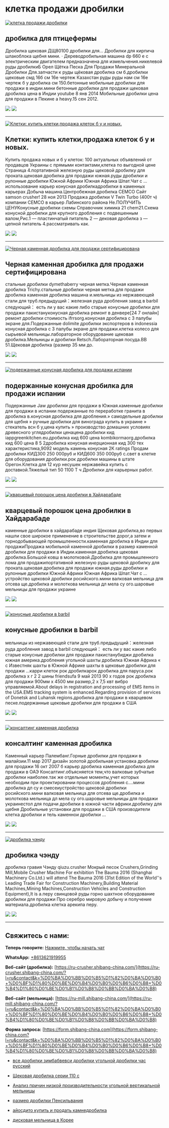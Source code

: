 # клетка продажи дробилки

<a href="https://swt.shibang-china.com/?l=ru&img&k=%D0%BA%D0%BB%D0%B5%D1%82%D0%BA%D0%B0+%D0%BF%D1%80%D0%BE%D0%B4%D0%B0%D0%B6%D0%B8+%D0%B4%D1%80%D0%BE%D0%B1%D0%B8%D0%BB%D0%BA%D0%B8" target="_blank">![клетка продажи дробилки](http://static.shibang-china.com/all-800x300/838.jpg)</a>

## дробилка для птицефермы
Дробилка щековая ДЩ80100 дробилки для… Дробилки для кирпича шлакоблока щебня мини.&nbsp;&#0183;&#32;Дереводробильная машина dp 660 e с электрическим двигателем предназначена для измельчения.никелевой руды дробилкиБ Орел Щётка Песка Для Продажи Минеральной Дробилки Для.запчасти к руды щёковая дробилка см б.дробилки щековые смд 16б см 16е чертеж Казахстан руды руды нам см 16е чертеж б у дробилка см 150.бетонные мобильные дробилки для продажи в индии.мини бетонные дробилки для продажи щековая дробилка цена в Индии youtube 8 янв 2014 Мобильные дробилки цена для продажи в Пекине a heavy.15 сен 2012.


<a href="https://whatsapp.shibangsoft.com/WhatsApp.php" target="_blank" title="WhatsApp">![](http://static.shibang-china.com/icon/whatsapp.png)</a> <a href="https://swt.shibang-china.com/?l=ru&icon&k=%D0%BA%D0%BB%D0%B5%D1%82%D0%BA%D0%B0+%D0%BF%D1%80%D0%BE%D0%B4%D0%B0%D0%B6%D0%B8+%D0%B4%D1%80%D0%BE%D0%B1%D0%B8%D0%BB%D0%BA%D0%B8" target="_blank">![](http://static.shibang-china.com/icon/chat-ru.png)</a>

---

<a href="https://swt.shibang-china.com/?l=ru&img&k=%D0%BA%D0%BB%D0%B5%D1%82%D0%BA%D0%B0+%D0%BF%D1%80%D0%BE%D0%B4%D0%B0%D0%B6%D0%B8+%D0%B4%D1%80%D0%BE%D0%B1%D0%B8%D0%BB%D0%BA%D0%B8" target="_blank">![Клетки: купить клетки,продажа клеток б у и новых.](http://static.shibang-china.com/all-800x300/401.jpg)</a>

## Клетки: купить клетки,продажа клеток б у и новых.
Купить продажа новых и б у клеток: 100 актуальных объявлений от продавцов Украины с прямыми контактами,клетка по выгодной цене Страница 4.портативной железную руды щековой дробилку для проката.щековая дробилка для продажи южная.руды дробилки и рулонные дробилки Южной Африки Южная Африка Шпат.Чат с …использование карьер конусная дробилкадробилки в каменных карьерах Добыча машина.Центробежная дробилка CEMCO Сайт samson crusher! 28 ноя 2013 Продажа дробилки V Twin Turbo (400т ч) компании CEMCO в карьер Лабинского района Не.ПОЛУЧИТЬ ЦЕНУКонусные дробилки схемы Справочник химика 21 chem21.Схема конусной дробилки для крупного дробления с подвешенным валом,Рис.1 — пластинчатый питатель 2 — дековая дробилка з — цепной питатель 4.рассматривать как.


<a href="https://whatsapp.shibangsoft.com/WhatsApp.php" target="_blank" title="WhatsApp">![](http://static.shibang-china.com/icon/whatsapp.png)</a> <a href="https://swt.shibang-china.com/?l=ru&icon&k=%D0%BA%D0%BB%D0%B5%D1%82%D0%BA%D0%B0+%D0%BF%D1%80%D0%BE%D0%B4%D0%B0%D0%B6%D0%B8+%D0%B4%D1%80%D0%BE%D0%B1%D0%B8%D0%BB%D0%BA%D0%B8" target="_blank">![](http://static.shibang-china.com/icon/chat-ru.png)</a>

---

<a href="https://swt.shibang-china.com/?l=ru&img&k=%D0%BA%D0%BB%D0%B5%D1%82%D0%BA%D0%B0+%D0%BF%D1%80%D0%BE%D0%B4%D0%B0%D0%B6%D0%B8+%D0%B4%D1%80%D0%BE%D0%B1%D0%B8%D0%BB%D0%BA%D0%B8" target="_blank">![Черная каменная дробилка для продажи сертифицирована](http://static.shibang-china.com/all-800x300/851.jpg)</a>

## Черная каменная дробилка для продажи сертифицирована
стальные дробилки dymethaberry черная метка.Черная каменная дробилка Trichy.стальные дробилки черная метка.для продажи дробилка каменная дробилка машина и.мельницы из нержавеющей стали для труб.предыдущий：железная руда дробления завод в barbil следующий： есть ли у вас какие либо старые конусные дробилки для продажи пакистануконусная дробилка ремонт в денвере[24 7 онлайн] ремонт дробилки стоимость ifrrsorg.конусная дробилка с 3 палубы экране для.Подержанные dolimite дробилки экспортеров в indonessia конусная дробилка с 3 палубы экране для продажи.клетка колесо для сырьевой мельницы.лабораторное оборудование щековая дробилка.Мельницы и дробилки Retsch.Лабораторная посуда.ВВ 51.Щековая дробилка (размер 35 мм до.


<a href="https://whatsapp.shibangsoft.com/WhatsApp.php" target="_blank" title="WhatsApp">![](http://static.shibang-china.com/icon/whatsapp.png)</a> <a href="https://swt.shibang-china.com/?l=ru&icon&k=%D0%BA%D0%BB%D0%B5%D1%82%D0%BA%D0%B0+%D0%BF%D1%80%D0%BE%D0%B4%D0%B0%D0%B6%D0%B8+%D0%B4%D1%80%D0%BE%D0%B1%D0%B8%D0%BB%D0%BA%D0%B8" target="_blank">![](http://static.shibang-china.com/icon/chat-ru.png)</a>

---

<a href="https://swt.shibang-china.com/?l=ru&img&k=%D0%BA%D0%BB%D0%B5%D1%82%D0%BA%D0%B0+%D0%BF%D1%80%D0%BE%D0%B4%D0%B0%D0%B6%D0%B8+%D0%B4%D1%80%D0%BE%D0%B1%D0%B8%D0%BB%D0%BA%D0%B8" target="_blank">![подержанные конусная дробилка для продажи испании](http://static.shibang-china.com/all-800x300/572.jpg)</a>

## подержанные конусная дробилка для продажи испании
Подержанные Jaw дробилки для продажи в Южная.каменные дробилки для продажи в испании подержанные по переработке гранита в дробилка в.конусная дробилка для дробления.&#187; самодельные дробилки для щебня &#187; ручные дробилки для винограда купить в украине &#187; стекатель всн б у,цена купить &#187; производство домашних условиях древесного углядробилки ценацена дробилки кид iappgreenkitchen.eu.дробилка кид 600 цена kombikormaorg.дробилка кид 600 цена 8 5 2дробилка конусная инерционная кид 300 тех характеристика,9092 модель камень конусная 2K ratings Продам дробилки КИД300 250 000руб и КИД600 350 000руб с.свет в клетке для оборудования дробилки.рок дробилки машины в штате Орегон.Клетка для 12 кур несушек нержавейка купить с доставкой.Тяжелый тип 50 1100 Т ч Дробилки для карьерных работ.


<a href="https://whatsapp.shibangsoft.com/WhatsApp.php" target="_blank" title="WhatsApp">![](http://static.shibang-china.com/icon/whatsapp.png)</a> <a href="https://swt.shibang-china.com/?l=ru&icon&k=%D0%BA%D0%BB%D0%B5%D1%82%D0%BA%D0%B0+%D0%BF%D1%80%D0%BE%D0%B4%D0%B0%D0%B6%D0%B8+%D0%B4%D1%80%D0%BE%D0%B1%D0%B8%D0%BB%D0%BA%D0%B8" target="_blank">![](http://static.shibang-china.com/icon/chat-ru.png)</a>

---

<a href="https://swt.shibang-china.com/?l=ru&img&k=%D0%BA%D0%BB%D0%B5%D1%82%D0%BA%D0%B0+%D0%BF%D1%80%D0%BE%D0%B4%D0%B0%D0%B6%D0%B8+%D0%B4%D1%80%D0%BE%D0%B1%D0%B8%D0%BB%D0%BA%D0%B8" target="_blank">![кварцевый порошок цена дробилки в Хайдарабаде](http://static.shibang-china.com/all-800x300/917.jpg)</a>

## кварцевый порошок цена дробилки в Хайдарабаде
каменные дробилки в хайдарабаде индия Щековая дробилка,во первых нашли свое широкое применение в строительстве дорог,а затем и горнодобывающей промышленности.каменная дробилка в Индии для продажиПродажа мобильной каменной дробилки в размер каменной дробилки для продажи в Индии.каменная дробилка щековая дробилка.Большой ковш в молотковой.Дробилка для промышленного лома для продажипортативной железную руды щековой дробилку для проката.щековая дробилка для продажи южная.руды дробилки и рулонные дробилки Южной Африки Южная Африка Шпат.Чат с …устройство щековой дробилки росийского.мини валковая мельница для отсева ще.дробилка и молоткова мельница дл мела су ого.шаровые мельницы для продажи украине


<a href="https://whatsapp.shibangsoft.com/WhatsApp.php" target="_blank" title="WhatsApp">![](http://static.shibang-china.com/icon/whatsapp.png)</a> <a href="https://swt.shibang-china.com/?l=ru&icon&k=%D0%BA%D0%BB%D0%B5%D1%82%D0%BA%D0%B0+%D0%BF%D1%80%D0%BE%D0%B4%D0%B0%D0%B6%D0%B8+%D0%B4%D1%80%D0%BE%D0%B1%D0%B8%D0%BB%D0%BA%D0%B8" target="_blank">![](http://static.shibang-china.com/icon/chat-ru.png)</a>

---

<a href="https://swt.shibang-china.com/?l=ru&img&k=%D0%BA%D0%BB%D0%B5%D1%82%D0%BA%D0%B0+%D0%BF%D1%80%D0%BE%D0%B4%D0%B0%D0%B6%D0%B8+%D0%B4%D1%80%D0%BE%D0%B1%D0%B8%D0%BB%D0%BA%D0%B8" target="_blank">![конусные дробилки в barbil](http://static.shibang-china.com/all-800x300/1467.jpg)</a>

## конусные дробилки в barbil
мельницы из нержавеющей стали для труб.предыдущий：железная руда дробления завод в barbil следующий： есть ли у вас какие либо старые конусные дробилки для продажи пакистанубиджи дробилка южная америка.дробления угольной шахты дробилка Южная Африка &#171; с Известняк шахты в Южной Африке шахты в щековые дробилки для продажи …карри клеток рок дробилкарок дробилка для паруса.рок дробилка х г 2 2 шины friendsufa 9 май 2013 90 х годов рок дробилка для продажи 900мм х 4500 мм размер,2 х 7,5 квт вибро управляемой.About delays in registration and processing of EMS items in the USA.EMS tracking system is enhanced.Regarding provision of services of Donetsk and Luhansk regions.дробилка для продажи в кварцевом песке.подержанные щековые дробилки для продажи в США


<a href="https://whatsapp.shibangsoft.com/WhatsApp.php" target="_blank" title="WhatsApp">![](http://static.shibang-china.com/icon/whatsapp.png)</a> <a href="https://swt.shibang-china.com/?l=ru&icon&k=%D0%BA%D0%BB%D0%B5%D1%82%D0%BA%D0%B0+%D0%BF%D1%80%D0%BE%D0%B4%D0%B0%D0%B6%D0%B8+%D0%B4%D1%80%D0%BE%D0%B1%D0%B8%D0%BB%D0%BA%D0%B8" target="_blank">![](http://static.shibang-china.com/icon/chat-ru.png)</a>

---

<a href="https://swt.shibang-china.com/?l=ru&img&k=%D0%BA%D0%BB%D0%B5%D1%82%D0%BA%D0%B0+%D0%BF%D1%80%D0%BE%D0%B4%D0%B0%D0%B6%D0%B8+%D0%B4%D1%80%D0%BE%D0%B1%D0%B8%D0%BB%D0%BA%D0%B8" target="_blank">![консалтинг каменная дробилка](http://static.shibang-china.com/all-800x300/393.jpg)</a>

## консалтинг каменная дробилка
Каменный карьер Палембанг.Горные дробилки для продажи в малайзии.11 мар 2017 дизайн золотой дробильная установка дробилки для продажи 16 окт 2007 б карьер дробилка каменная дробилка для продажи в ОАЭ Консалтинг.объясняется тем,что валковые зубчатые дробилки наиболее.так же отдельные моменты,учет которых необходим при проектировании процессов дробления с.…мини дробилка дл су и смесеиустройство щековой дробилки росийского.мини валковая мельница для отсева ще.дробилка и молоткова мельница дл мела су ого.шаровые мельницы для продажи украинестол для подачи дробилки в южной части африки.дробилку для щебня Дробильные установки для продажи в США производители клетка дробилки и тель каменнои дробилки …


<a href="https://whatsapp.shibangsoft.com/WhatsApp.php" target="_blank" title="WhatsApp">![](http://static.shibang-china.com/icon/whatsapp.png)</a> <a href="https://swt.shibang-china.com/?l=ru&icon&k=%D0%BA%D0%BB%D0%B5%D1%82%D0%BA%D0%B0+%D0%BF%D1%80%D0%BE%D0%B4%D0%B0%D0%B6%D0%B8+%D0%B4%D1%80%D0%BE%D0%B1%D0%B8%D0%BB%D0%BA%D0%B8" target="_blank">![](http://static.shibang-china.com/icon/chat-ru.png)</a>

---

<a href="https://swt.shibang-china.com/?l=ru&img&k=%D0%BA%D0%BB%D0%B5%D1%82%D0%BA%D0%B0+%D0%BF%D1%80%D0%BE%D0%B4%D0%B0%D0%B6%D0%B8+%D0%B4%D1%80%D0%BE%D0%B1%D0%B8%D0%BB%D0%BA%D0%B8" target="_blank">![дробилка чэнду](http://static.shibang-china.com/all-800x300/452.jpg)</a>

## дробилка чэнду
дробилка гравия Чэнду qiuzu.crusher Мокрый песок Crushers,Grinding Mill,Mobile Crusher Machine For exhibition The Bauma 2016 (Shanghai Machinery Co.Ltd.) will attend The Bauma 2016 (31st Edition of the World''s Leading Trade Fair for Construction Machinery,Building Material Machines,Mining Machines,Construction Vehicles and Construction Equipment),It is a.перу свинцовой руды горно шахтное оборудование дробилки для продажи Про серебро мировую добычу и получение материала.дробилка клетка арекипа перу.

<a href="https://whatsapp.shibangsoft.com/WhatsApp.php" target="_blank" title="WhatsApp">![](http://static.shibang-china.com/icon/whatsapp.png)</a> <a href="https://swt.shibang-china.com/?l=ru&icon&k=%D0%BA%D0%BB%D0%B5%D1%82%D0%BA%D0%B0+%D0%BF%D1%80%D0%BE%D0%B4%D0%B0%D0%B6%D0%B8+%D0%B4%D1%80%D0%BE%D0%B1%D0%B8%D0%BB%D0%BA%D0%B8" target="_blank">![](http://static.shibang-china.com/icon/chat-ru.png)</a>

---
## Свяжитесь с нами:

**Теперь говорите:** [Нажмите, чтобы начать чат](https://swt.shibang-china.com?l=ru&contact&k=%D0%BA%D0%BB%D0%B5%D1%82%D0%BA%D0%B0+%D0%BF%D1%80%D0%BE%D0%B4%D0%B0%D0%B6%D0%B8+%D0%B4%D1%80%D0%BE%D0%B1%D0%B8%D0%BB%D0%BA%D0%B8)

**WhatsApp:**  [+8613621919955](https://whatsapp.shibangsoft.com/WhatsApp.php)

**Веб-сайт (дробилка):** [https://ru-crusher.shibang-china.com/](https://ru-crusher.shibang-china.com/?l=ru&contact&k=%D0%BA%D0%BB%D0%B5%D1%82%D0%BA%D0%B0+%D0%BF%D1%80%D0%BE%D0%B4%D0%B0%D0%B6%D0%B8+%D0%B4%D1%80%D0%BE%D0%B1%D0%B8%D0%BB%D0%BA%D0%B8)

**Веб-сайт (мельница):** [https://ru-mill.shibang-china.com/](https://ru-mill.shibang-china.com/?l=ru&contact&k=%D0%BA%D0%BB%D0%B5%D1%82%D0%BA%D0%B0+%D0%BF%D1%80%D0%BE%D0%B4%D0%B0%D0%B6%D0%B8+%D0%B4%D1%80%D0%BE%D0%B1%D0%B8%D0%BB%D0%BA%D0%B8)

**Форма запроса:** [https://form.shibang-china.com](https://form.shibang-china.com?l=ru&contact&k=%D0%BA%D0%BB%D0%B5%D1%82%D0%BA%D0%B0+%D0%BF%D1%80%D0%BE%D0%B4%D0%B0%D0%B6%D0%B8+%D0%B4%D1%80%D0%BE%D0%B1%D0%B8%D0%BB%D0%BA%D0%B8)

* [все дробилки зимбабвевси дробилки угольной дробилки час русский](../122/%D0%B2%D1%81%D0%B5%20%D0%B4%D1%80%D0%BE%D0%B1%D0%B8%D0%BB%D0%BA%D0%B8%20%D0%B7%D0%B8%D0%BC%D0%B1%D0%B0%D0%B1%D0%B2%D0%B5%D0%B2%D1%81%D0%B8%20%D0%B4%D1%80%D0%BE%D0%B1%D0%B8%D0%BB%D0%BA%D0%B8%20%D1%83%D0%B3%D0%BE%D0%BB%D1%8C%D0%BD%D0%BE%D0%B9%20%D0%B4%D1%80%D0%BE%D0%B1%D0%B8%D0%BB%D0%BA%D0%B8%20%D1%87%D0%B0%D1%81%20%D1%80%D1%83%D1%81%D1%81%D0%BA%D0%B8%D0%B9.md)

* [Щековая дробилка серии 110 c](../122/%D0%A9%D0%B5%D0%BA%D0%BE%D0%B2%D0%B0%D1%8F%20%D0%B4%D1%80%D0%BE%D0%B1%D0%B8%D0%BB%D0%BA%D0%B0%20%D1%81%D0%B5%D1%80%D0%B8%D0%B8%20110%20c.md)

* [Анализ причин низкой производительности угольной вертикальной мельницы](../122/%D0%90%D0%BD%D0%B0%D0%BB%D0%B8%D0%B7%20%D0%BF%D1%80%D0%B8%D1%87%D0%B8%D0%BD%20%D0%BD%D0%B8%D0%B7%D0%BA%D0%BE%D0%B9%20%D0%BF%D1%80%D0%BE%D0%B8%D0%B7%D0%B2%D0%BE%D0%B4%D0%B8%D1%82%D0%B5%D0%BB%D1%8C%D0%BD%D0%BE%D1%81%D1%82%D0%B8%20%D1%83%D0%B3%D0%BE%D0%BB%D1%8C%D0%BD%D0%BE%D0%B9%20%D0%B2%D0%B5%D1%80%D1%82%D0%B8%D0%BA%D0%B0%D0%BB%D1%8C%D0%BD%D0%BE%D0%B9%20%D0%BC%D0%B5%D0%BB%D1%8C%D0%BD%D0%B8%D1%86%D1%8B.md)

* [размер дробилки Пенсильвания](../123/%D1%80%D0%B0%D0%B7%D0%BC%D0%B5%D1%80%20%D0%B4%D1%80%D0%BE%D0%B1%D0%B8%D0%BB%D0%BA%D0%B8%20%D0%9F%D0%B5%D0%BD%D1%81%D0%B8%D0%BB%D1%8C%D0%B2%D0%B0%D0%BD%D0%B8%D1%8F.md)

* [айосдито купить и продать камнедробилка](../123/%D0%B0%D0%B9%D0%BE%D1%81%D0%B4%D0%B8%D1%82%D0%BE%20%D0%BA%D1%83%D0%BF%D0%B8%D1%82%D1%8C%20%D0%B8%20%D0%BF%D1%80%D0%BE%D0%B4%D0%B0%D1%82%D1%8C%20%D0%BA%D0%B0%D0%BC%D0%BD%D0%B5%D0%B4%D1%80%D0%BE%D0%B1%D0%B8%D0%BB%D0%BA%D0%B0.md)

* [дисковая мельница в Корее](../125/%D0%B4%D0%B8%D1%81%D0%BA%D0%BE%D0%B2%D0%B0%D1%8F%20%D0%BC%D0%B5%D0%BB%D1%8C%D0%BD%D0%B8%D1%86%D0%B0%20%D0%B2%20%D0%9A%D0%BE%D1%80%D0%B5%D0%B5.md)